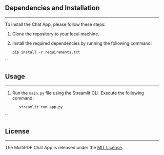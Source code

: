 ## Dependencies and Installation
----------------------------
To install the Chat App, please follow these steps:

1. Clone the repository to your local machine.

2. Install the required dependencies by running the following command:
   ```
   pip install -r requirements.txt
``

## Usage
-----
1. Run the `main.py` file using the Streamlit CLI. Execute the following command:
   ```
      streamlit run app.py
``
## License
-------
The MultiPDF Chat App is released under the [MIT License](https://opensource.org/licenses/MIT).
